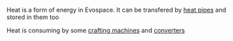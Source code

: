 Heat is a form of energy in Evospace. It can be transfered by [heat pipes](heat_pipe.md) and stored in them too

Heat is consuming by some [crafting machines](crafting_machines.md) and [converters](converters.md)
